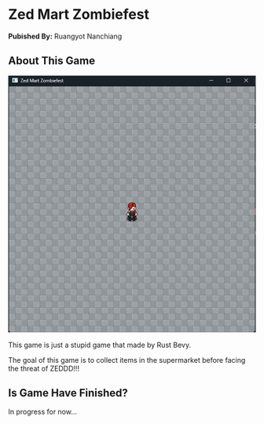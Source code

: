# Zed Mart Zombiefest
**Pubished By:** Ruangyot Nanchiang

## About This Game
![alt text](./screenshots/screenshotv1.png "Logo Title Text 1")

This game is just a stupid game that made by Rust Bevy.

The goal of this game is to collect items in the supermarket before facing the threat of ZEDDD!!!

## Is Game Have Finished?
In progress for now...